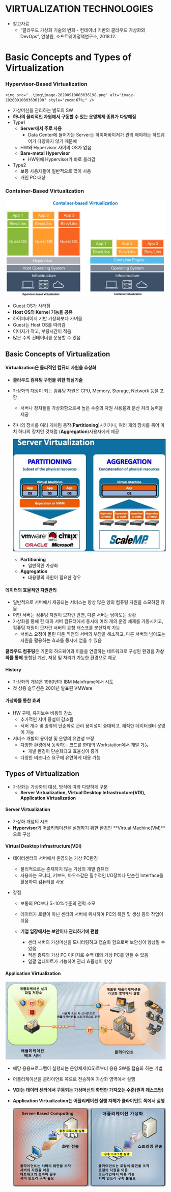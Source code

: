 # VIRTUALIZATION TECHNOLOGIES

- 참고자료
  - “클라우드 가상화 기술의 변화 - 컨테이너 기반의 클라우드 가상화와 DevOps”, 안성원, 소프트웨어정책연구소, 2018.12.



# Basic Concepts and Types of Virtualization

### Hypervisor-Based Virtualization

  	<img src="..\img\image-20200910003636198.png" alt="image-20200910003636198" style="zoom:67%;" />

  - 가상머신을 관리하는 별도의 SW
  - **하나의 물리적인 자원에서 구동할 수 있는 운영체제 종류가 다양해짐**
  - Type1
    - **Server에서 주로 사용**
      - Data Center에 들어가는 Server는 하이퍼바이저가 관리 해야하는 하드웨어가 다양하지 않기 때문에
    - HW와 Hypervisor 사이의 OS가 없음
    - **Bare-metal Hypervisor**
      -  HW위에 Hypervisor가 바로 올라감
  - Type2
    - 보통 사용자들이 일반적으로 많이 사용
    - 개인 PC 대상



### Container-Based Virtualization

<img src="..\img\image-20200910004406042.png" alt="image-20200910004406042" style="zoom:67%;" />

  - Guest OS가 사라짐
  - **Host OS의 Kernel 기능을 공유**
  - 하이퍼바이저 기반 가상화보다 가벼움
  - Guest는 Host OS를 따라감
  - 이미지가 작고, 부팅시간이 적음
  - 많은 수의 컨테이너를 운용할 수 있음



## Basic Concepts of Virtualization

#### Virtualization은 물리적인 컴퓨터 자원을 추상화

- **클라우드 컴퓨팅 구현을 위한 핵심기술**

- 가상화의 대상이 되는 컴퓨팅 자원은 CPU, Memory, Storage, Network 등을 포함

  - 서버나 장치들을 가상화함으로써 높은 수준의 자원 사용율과 분산 처리 능력을 제공

- 하나의 장치를 여러 개처럼 동작(**Partitioning**)시키거나, 여러 개의 장치를 묶어 마치 하나의 장치인 것처럼 (**Aggregation**)사용자에게 제공

  ​	<img src="img\3.png" alt="image-20200921011451392" style="zoom: 80%;" />

  - **Partitioning**
    - 일반적인 가상화
  - **Aggregation**
    - 대용량의 자원이 필요한 경우



#### **데이터의 효율적인 자원관리**

- 일반적으로 서버에서 제공되는 서비스는 항상 많은 양의 컴퓨팅 자원을 소모하진 않음
- 어떤 서버는 컴퓨팅 자원이 모자란 반면, 다른 서버는 남아도는 상황
- 가상화를 통해 한 대의 서버 컴퓨터에서 동시에 여러 개의 운영 체제를 가동시키고, 컴퓨팅 자원이 모자란 서버의 요청 태스크를 분산처리 가능
  - 서비스 요청이 몰린 다운 직전의 서버의 부담을 해소하고, 다른 서버의 남아도는 자원을 활용하는 효과를 동시에 얻을 수 있음



**클라우드 컴퓨팅**은 기존의 하드웨어와 이들을 연결하는 네트워크로 구성된 환경을 **가상화를 통해** 통합된 계산, 저장 및 처리가 가능한 환경으로 제공



#### History

- 가상화의 개념은 1960년대 IBM Mainframe에서 시도
- 첫 상용 솔루션은 2001년 발표된 VMWare



#### 가상화를 통한 효과

- HW 구매, 유지보수 비용의 감소
  - 추가적인 서버 증설이 감소됨
  - 서버 개수 및 종류의 단순화로 관리 용이성이 증대되고, 쾌적한 데이터센터 운영이 가능 
- 서비스 개발의 용이성 및 운영의 유연성 보장
  - 다양한 환경에서 동작하는 코드를 한대의 Workstation에서 개발 가능
    - 개발 환경이 단순화되고 효율성이 증가
  - 다양한 비즈니스 요구에 유연하게 대응 가능



## Types of Virtualization

- 가상화는 가상화의 대상, 방식에 따라 다양하게 구분
  - **Server Virtualization, Virtual Desktop Infrastructure(VDI), Application Virtualization**



#### Server Virtualization

- 가상화 개념의 시초
- **Hypervisor**와 어플리케이션을 실행하기 위한 환경인 **Virtual Machine(VM)**으로 구성



#### Virtual Desktop Infrastructure(VDI)

- 데이터센터의 서버에서 운영되는 가상 PC환경
  - 물리적으로는 존재하지 않는 가상의 개별 컴퓨터
  - 사용자는 모니터, 키보드, 마우스같은 필수적인 I/O장치나 단순한 Interface를 활용하여 컴퓨터를 사용

- 장점

  - 보통의  PC보다 5~10%수준의 전력 소모

  - 데이터가 로컬이 아닌 센터의 서버에 위치하여 PC의 복원 및 생성 등의 작업이쉬움
  - **기업 입장에서는 보안이나 관리하기에 편함**
    - 센터 서버의 가상머신을 모니터링하고 캡슐화 함으로써 보안성이 향상될 수 있음
    - 적은 종류의 가상 PC 이미지로 수백 대의 가상 PC를 만들 수 있음
    - 일괄 업데이트가 가능하여 관리 효율성이 향상



#### Application Virtualization

​	<img src="img\4.png" alt="image-20200927142332545" style="zoom: 80%;" />

- 해당 응용프로그램이 실행되는 운영체제(OS)로부터 응용 SW를 캡슐화 하는 기법

- 어플리케이션을 클라이언트 쪽으로 전송하여 가상화 영역에서 실행

- **VDI는 데이터 센터에서 구동되는 가상머신의 화면만 가져오는 수준(원격 데스크탑)**

- **Application Virtualization는 어플리케이션 실행 자체가 클라이언트 쪽에서 실행**

  ​	<img src="img\5.png" alt="image-20200927143119879" style="zoom:80%;" />



